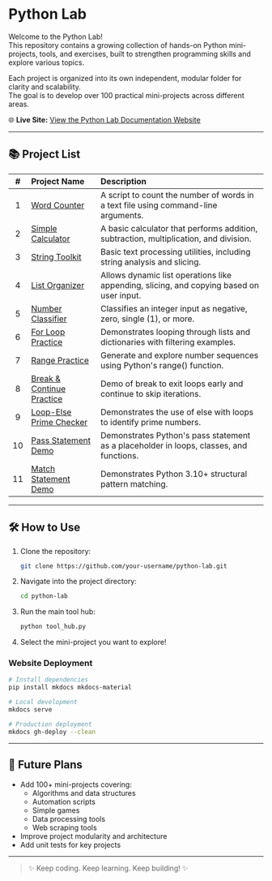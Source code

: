 # Python Lab

Welcome to the Python Lab!  
This repository contains a growing collection of hands-on Python mini-projects, tools, and exercises, built to strengthen programming skills and explore various topics.

Each project is organized into its own independent, modular folder for clarity and scalability.  
The goal is to develop over 100 practical mini-projects across different areas.

🌐 **Live Site:** [View the Python Lab Documentation Website](https://xiaosihuangsi.github.io/python-lab/)

---

## 📚 Project List

| # | Project Name | Description |
|:-:|:-------------|:------------|
| 1 | [Word Counter](word_counter_tool) | A script to count the number of words in a text file using command-line arguments. |
| 2 | [Simple Calculator](calculator_tool) | A basic calculator that performs addition, subtraction, multiplication, and division. |
| 3 | [String Toolkit](string_toolkit_tool) | Basic text processing utilities, including string analysis and slicing. |
| 4 | [List Organizer](list_organizer_tool) | Allows dynamic list operations like appending, slicing, and copying based on user input. |
| 5 | [Number Classifier](number_classifier_tool) | Classifies an integer input as negative, zero, single (1), or more. |
| 6 | [For Loop Practice](for_tool) | Demonstrates looping through lists and dictionaries with filtering examples. |
| 7 | [Range Practice](range_tool) | Generate and explore number sequences using Python's range() function. |
| 8 | [Break & Continue Practice](break_continue_tool) | Demo of break to exit loops early and continue to skip iterations. |
| 9 | [Loop-Else Prime Checker](loop_else_tool) | Demonstrates the use of else with loops to identify prime numbers. |
| 10 | [Pass Statement Demo](pass_tool) | Demonstrates Python's pass statement as a placeholder in loops, classes, and functions. |
| 11 | [Match Statement Demo](match_tool) | Demonstrates Python 3.10+ structural pattern matching. |


---

## 🛠️ How to Use

1. Clone the repository:

    ```bash
    git clone https://github.com/your-username/python-lab.git
    ```

2. Navigate into the project directory:

    ```bash
    cd python-lab
    ```

3. Run the main tool hub:

    ```bash
    python tool_hub.py
    ```

4. Select the mini-project you want to explore!

### Website Deployment

```bash
# Install dependencies
pip install mkdocs mkdocs-material

# Local development
mkdocs serve

# Production deployment
mkdocs gh-deploy --clean
```


---

## 🚀 Future Plans

- Add 100+ mini-projects covering:
  - Algorithms and data structures
  - Automation scripts
  - Simple games
  - Data processing tools
  - Web scraping tools
- Improve project modularity and architecture
- Add unit tests for key projects

---

> ✨ Keep coding. Keep learning. Keep building! ✨